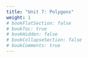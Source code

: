 ```yaml
---
title: "Unit 7: Polygons"
weight: 1
# bookFlatSection: false
# bookToc: true
# bookHidden: false
# bookCollapseSection: false
# bookComments: true
---
```

